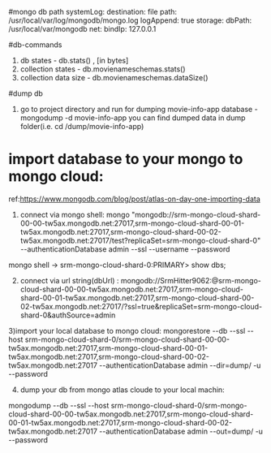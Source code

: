 #mongo db path
systemLog:
 destination: file
 path: /usr/local/var/log/mongodb/mongo.log
 logAppend: true
storage:
 dbPath: /usr/local/var/mongodb
net:
 bindIp: 127.0.0.1

#db-commands
 1) db states - db.stats() , [in bytes]
 2) collection states - db.movienameschemas.stats()
 3) collection data size - db.movienameschemas.dataSize()

#dump db
 1) go to project directory and run for dumping movie-info-app database - mongodump -d movie-info-app
   you can find dumped data in dump folder(i.e. cd /dump/movie-info-app)

# import database to your mongo to mongo cloud:
ref:https://www.mongodb.com/blog/post/atlas-on-day-one-importing-data
1) connect via mongo shell:
mongo "mongodb://srm-mongo-cloud-shard-00-00-tw5ax.mongodb.net:27017,srm-mongo-cloud-shard-00-01-tw5ax.mongodb.net:27017,srm-mongo-cloud-shard-00-02-tw5ax.mongodb.net:27017/test?replicaSet=srm-mongo-cloud-shard-0" --authenticationDatabase admin --ssl --username <USERNAME> --password

 mongo shell -> srm-mongo-cloud-shard-0:PRIMARY> show dbs;

2) connect via url string(dbUrl) :
mongodb://SrmHitter9062:<PASSWORD>@srm-mongo-cloud-shard-00-00-tw5ax.mongodb.net:27017,srm-mongo-cloud-shard-00-01-tw5ax.mongodb.net:27017,srm-mongo-cloud-shard-00-02-tw5ax.mongodb.net:27017/<DATABASE>?ssl=true&replicaSet=srm-mongo-cloud-shard-0&authSource=admin

3)import your local database to mongo cloud:
mongorestore --db <DBNAME> --ssl --host srm-mongo-cloud-shard-0/srm-mongo-cloud-shard-00-00-tw5ax.mongodb.net:27017,srm-mongo-cloud-shard-00-01-tw5ax.mongodb.net:27017,srm-mongo-cloud-shard-00-02-tw5ax.mongodb.net:27017 --authenticationDatabase admin --dir=dump/<DBNAME> -u <USERNAME> --password <PASSWORD>

4) dump your db from mongo atlas cloude to your local machin:

mongodump --db <DBNAME> --ssl --host srm-mongo-cloud-shard-0/srm-mongo-cloud-shard-00-00-tw5ax.mongodb.net:27017,srm-mongo-cloud-shard-00-01-tw5ax.mongodb.net:27017,srm-mongo-cloud-shard-00-02-tw5ax.mongodb.net:27017 --authenticationDatabase admin --out=dump/<DBNAME> -u <USERNAME> --password <PASSWORD>
